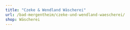 ```yaml
---
title: "Czeke & Wendland Wäscherei"
url: /bad-mergentheim/czeke-und-wendland-waescherei/
shop: Wäscherei
---
```

